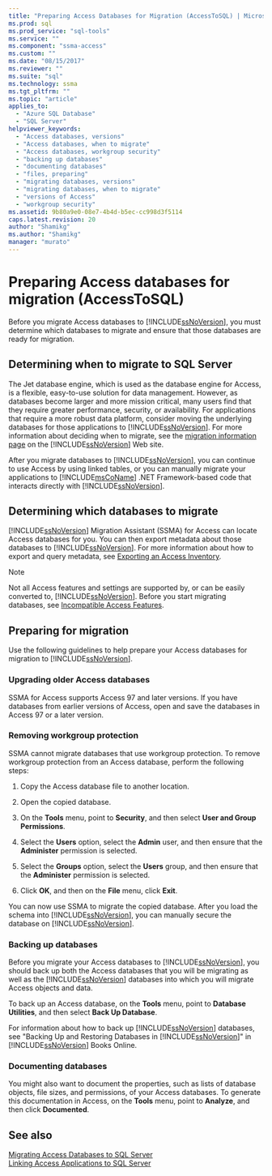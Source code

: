 ```yaml
---
title: "Preparing Access Databases for Migration (AccessToSQL) | Microsoft Docs"
ms.prod: sql
ms.prod_service: "sql-tools"
ms.service: ""
ms.component: "ssma-access"
ms.custom: ""
ms.date: "08/15/2017"
ms.reviewer: ""
ms.suite: "sql"
ms.technology: ssma
ms.tgt_pltfrm: ""
ms.topic: "article"
applies_to: 
  - "Azure SQL Database"
  - "SQL Server"
helpviewer_keywords: 
  - "Access databases, versions"
  - "Access databases, when to migrate"
  - "Access databases, workgroup security"
  - "backing up databases"
  - "documenting databases"
  - "files, preparing"
  - "migrating databases, versions"
  - "migrating databases, when to migrate"
  - "versions of Access"
  - "workgroup security"
ms.assetid: 9b80a9e0-08e7-4b4d-b5ec-cc998d3f5114
caps.latest.revision: 20
author: "Shamikg"
ms.author: "Shamikg"
manager: "murato"
---
```

# Preparing Access databases for migration (AccessToSQL)
Before you migrate Access databases to [!INCLUDE[ssNoVersion](../../includes/ssnoversion_md.md)], you must determine which databases to migrate and ensure that those databases are ready for migration.  
  
## Determining when to migrate to SQL Server  
The Jet database engine, which is used as the database engine for Access, is a flexible, easy-to-use solution for data management. However, as databases become larger and more mission critical, many users find that they require greater performance, security, or availability. For applications that require a more robust data platform, consider moving the underlying databases for those applications to [!INCLUDE[ssNoVersion](../../includes/ssnoversion_md.md)]. For more information about deciding when to migrate, see the [migration information page](http://go.microsoft.com/fwlink/?LinkId=68571) on the [!INCLUDE[ssNoVersion](../../includes/ssnoversion_md.md)] Web site.  
  
After you migrate databases to [!INCLUDE[ssNoVersion](../../includes/ssnoversion_md.md)], you can continue to use Access by using linked tables, or you can manually migrate your applications to [!INCLUDE[msCoName](../../includes/msconame_md.md)] .NET Framework-based code that interacts directly with [!INCLUDE[ssNoVersion](../../includes/ssnoversion_md.md)].  
  
## Determining which databases to migrate  
[!INCLUDE[ssNoVersion](../../includes/ssnoversion_md.md)] Migration Assistant (SSMA) for Access can locate Access databases for you. You can then export metadata about those databases to [!INCLUDE[ssNoVersion](../../includes/ssnoversion_md.md)]. For more information about how to export and query metadata, see [Exporting an Access Inventory](http://msdn.microsoft.com/7e1941fb-3d14-4265-aff6-c77a4026d0ed).  

   > [!NOTE]
   > Not all Access features and settings are supported by, or can be easily converted to, [!INCLUDE[ssNoVersion](../../includes/ssnoversion_md.md)]. Before you start migrating databases, see [Incompatible Access Features](http://msdn.microsoft.com/99d45b9c-e3b9-4d56-8c25-b594b887ace1).
  
## Preparing for migration  
Use the following guidelines to help prepare your Access databases for migration to [!INCLUDE[ssNoVersion](../../includes/ssnoversion_md.md)].  
  
### Upgrading older Access databases  
SSMA for Access supports Access 97 and later versions. If you have databases from earlier versions of Access, open and save the databases in Access 97 or a later version.  
  
### Removing workgroup protection  
SSMA cannot migrate databases that use workgroup protection. To remove workgroup protection from an Access database, perform the following steps:  
  
1.  Copy the Access database file to another location.  
  
2.  Open the copied database.  
  
3.  On the **Tools** menu, point to **Security**, and then select **User and Group Permissions**.  
  
4.  Select the **Users** option, select the **Admin** user, and then ensure that the **Administer** permission is selected.  
  
5.  Select the **Groups** option, select the **Users** group, and then ensure that the **Administer** permission is selected.  
  
6.  Click **OK**, and then on the **File** menu, click **Exit**.  
  
You can now use SSMA to migrate the copied database. After you load the schema into [!INCLUDE[ssNoVersion](../../includes/ssnoversion_md.md)], you can manually secure the database on [!INCLUDE[ssNoVersion](../../includes/ssnoversion_md.md)].  
  
### Backing up databases  
Before you migrate your Access databases to [!INCLUDE[ssNoVersion](../../includes/ssnoversion_md.md)], you should back up both the Access databases that you will be migrating as well as the [!INCLUDE[ssNoVersion](../../includes/ssnoversion_md.md)] databases into which you will migrate Access objects and data.  
  
To back up an Access database, on the **Tools** menu, point to **Database Utilities**, and then select **Back Up Database**.  
  
For information about how to  back up [!INCLUDE[ssNoVersion](../../includes/ssnoversion_md.md)] databases, see "Backing Up and Restoring Databases in [!INCLUDE[ssNoVersion](../../includes/ssnoversion_md.md)]" in [!INCLUDE[ssNoVersion](../../includes/ssnoversion_md.md)] Books Online.  
  
### Documenting databases  
You might also want to document the properties, such as lists of database objects, file sizes, and permissions, of your Access databases. To generate this documentation in Access, on the **Tools** menu, point to **Analyze**, and then click **Documented**.  
  
## See also  
[Migrating Access Databases to SQL Server](http://msdn.microsoft.com/76a3abcf-2998-4712-9490-fe8d872c89ca)  
[Linking Access Applications to SQL Server](http://msdn.microsoft.com/82374ad2-7737-4164-a489-13261ba393d4)
